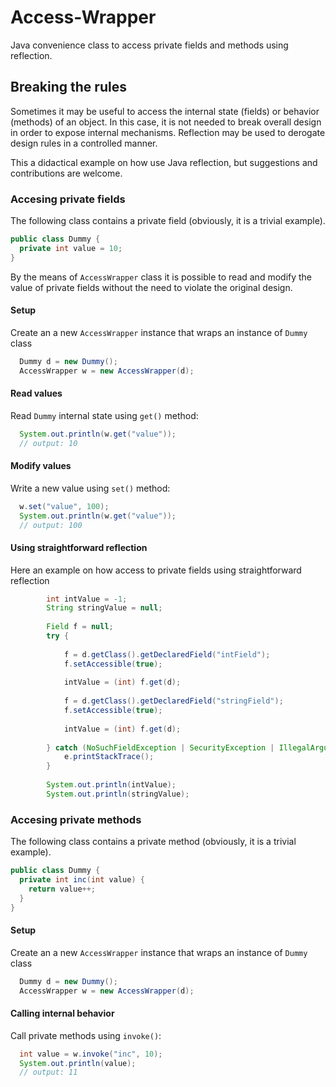 # Access-Wrapper
Java convenience class to access private fields and methods using reflection.

## Breaking the rules
Sometimes it may be useful to access the internal state (fields) or behavior (methods) of an object. In this case, it is not needed to break overall design in order to expose internal mechanisms. Reflection may be used to derogate design rules in a controlled manner.

This a didactical example on how use Java reflection, but suggestions and contributions are welcome.


### Accesing private fields

The following class contains a private field (obviously, it is a trivial example).

```java
public class Dummy {
  private int value = 10;
}
```

By the means of `AccessWrapper` class it is possible to read and modify the value of private fields without the need to violate the original design.

#### Setup
Create an a new `AccessWrapper` instance that wraps an instance of `Dummy` class

```java
  Dummy d = new Dummy();
  AccessWrapper w = new AccessWrapper(d);
```  

#### Read values  
Read `Dummy` internal state using `get()` method:

```java
  System.out.println(w.get("value"));
  // output: 10
```

#### Modify values
Write a new value using `set()` method:

```java
  w.set("value", 100);
  System.out.println(w.get("value"));
  // output: 100
```

#### Using straightforward reflection
Here an example on how access to private fields using straightforward reflection

```java
		int intValue = -1;
		String stringValue = null;
		
		Field f = null;
		try {
			
			f = d.getClass().getDeclaredField("intField");
			f.setAccessible(true);
			
			intValue = (int) f.get(d);
			
			f = d.getClass().getDeclaredField("stringField");
			f.setAccessible(true);
			
			intValue = (int) f.get(d);
			
		} catch (NoSuchFieldException | SecurityException | IllegalArgumentException | IllegalAccessException e) {
			e.printStackTrace();
		}
		
		System.out.println(intValue);
		System.out.println(stringValue);
```

### Accesing private methods

The following class contains a private method (obviously, it is a trivial example).

```java
public class Dummy {
  private int inc(int value) {
    return value++;
  }
}
```

#### Setup
Create an a new `AccessWrapper` instance that wraps an instance of `Dummy` class

```java
  Dummy d = new Dummy();
  AccessWrapper w = new AccessWrapper(d);
```  

#### Calling internal behavior
Call private methods using `invoke()`:

```java
  int value = w.invoke("inc", 10);
  System.out.println(value);
  // output: 11
```
